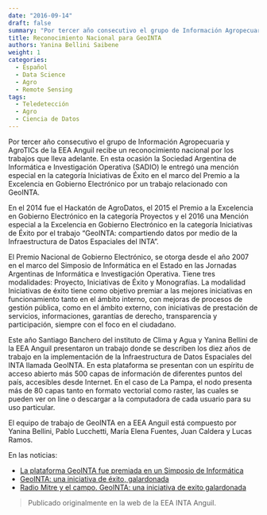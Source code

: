 ```yaml
---
date: "2016-09-14"
draft: false
summary: "Por tercer año consecutivo el grupo de Información Agropecuaria y AgroTICs de la EEA Anguil recibe un reconocimiento nacional por los trabajos que lleva adelante. En esta ocasión la Sociedad Argentina de Informática e Investigación Operativa (SADIO) le entregó una mención especial en la categoría Iniciativas de Éxito en el marco del Premio a la Excelencia en Gobierno Electrónico por un trabajo relacionado con GeoINTA."
title: Reconocimiento Nacional para GeoINTA
authors: Yanina Bellini Saibene
weight: 1
categories:
  - Español
  - Data Science
  - Agro
  - Remote Sensing
tags: 
  - Teledetección
  - Agro
  - Ciencia de Datos
---
```


Por tercer año consecutivo el grupo de Información Agropecuaria y AgroTICs de la EEA Anguil recibe un reconocimiento nacional por los trabajos que lleva adelante. En esta ocasión la Sociedad Argentina de Informática e Investigación Operativa (SADIO) le entregó una mención especial en la categoría Iniciativas de Éxito en el marco del Premio a la Excelencia en Gobierno Electrónico por un trabajo relacionado con GeoINTA.

En el 2014 fue el Hackatón de AgroDatos, el 2015 el Premio a la Excelencia en Gobierno Electrónico en la categoría Proyectos y el 2016 una Mención especial a la Excelencia en Gobierno Electrónico en la categoría Iniciativas de Éxito por el trabajo “GeoINTA: compartiendo datos por medio de la Infraestructura de Datos Espaciales del INTA”.

El Premio Nacional de Gobierno Electrónico, se otorga desde el año 2007 en el marco del Simposio de Informática en el Estado en las Jornadas Argentinas de Informática e Investigación Operativa.  Tiene tres modalidades: Proyecto, Iniciativas de Éxito y Monografías.  La modalidad Iniciativas de éxito tiene como objetivo premiar a las mejores iniciativas en funcionamiento tanto en el ámbito interno, con mejoras de procesos de gestión pública, como en el ámbito externo, con iniciativas de prestación de servicios, informaciones, garantías de derecho, transparencia y participación, siempre con el foco en el ciudadano.

Este año Santiago Banchero del instituto de Clima y Agua y Yanina Bellini de la EEA Anguil presentaron un trabajo donde se describen los diez años de trabajo en la implementación de la Infraestructura de Datos Espaciales del INTA llamada GeoINTA.  En esta plataforma se presentan con un espíritu de acceso abierto más 500 capas de información de diferentes puntos del país, accesibles desde Internet.  En el caso de La Pampa, el nodo presenta más de 80 capas tanto en formato vectorial como raster, las cuales se pueden ver on line o descargar a la computadora de cada usuario para su uso particular.

El equipo de trabajo de GeoINTA en a EEA Anguil está compuesto por Yanina Bellini, Pablo Lucchetti, María Elena Fuentes, Juan Caldera y Lucas Ramos.

En las noticias:

* [La plataforma GeoINTA fue premiada en un Simposio de Informática](https://agrolink.com.ar/la-plataforma-geointa-fue-premiada-simposio-informatica/actualidad/)
* [GeoINTA: una iniciativa de éxito, galardonada](http://www.acopiadores.com/noticia/21193/geointa-una-iniciativa-de-exito-galardonada)
* [Radio Mitre y el campo. GeoINTA: una iniciativa de exito galardonada](https://radiomitre.cienradios.com/mitre-y-el-campo/geointa-una-iniciativa-de-exito-galardonada/)
> Publicado originalmente en la web de la EEA INTA Anguil.
